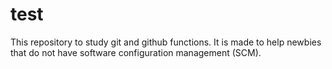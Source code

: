 # test
This repository to study git and github functions. It is made to help newbies that do not have  software configuration management (SCM).
